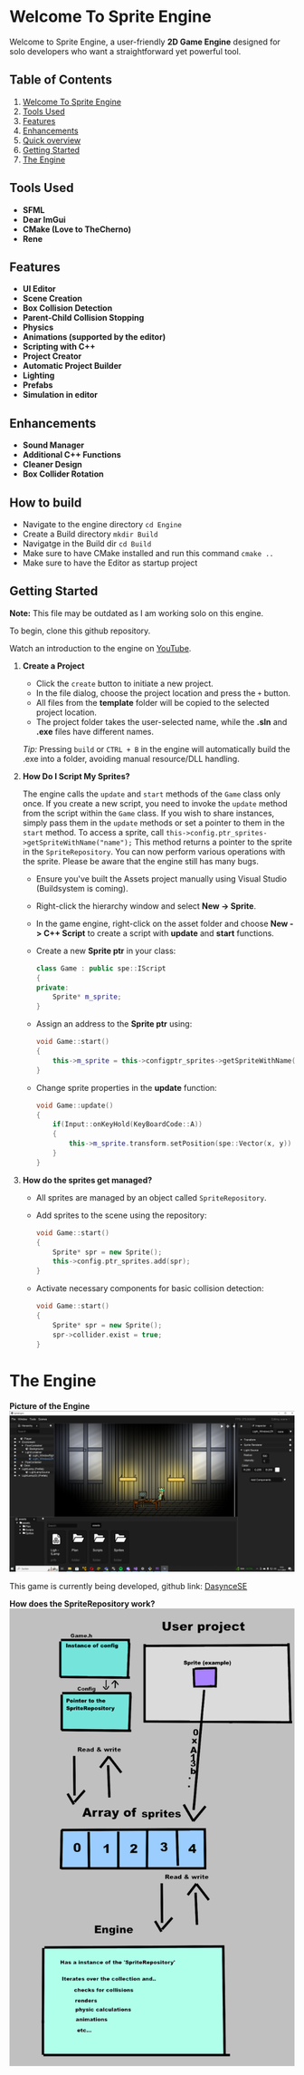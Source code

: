 # Welcome To Sprite Engine

Welcome to Sprite Engine, a user-friendly **2D Game Engine** designed for solo developers who want a straightforward yet powerful tool.

## Table of Contents
1. [Welcome To Sprite Engine](#welcome-to-sprite-engine)
2. [Tools Used](#tools-used)
3. [Features](#features)
4. [Enhancements](#enhancements)
5. [Quick overview](#quick-overview)
6. [Getting Started](#getting-started)
7. [The Engine](#the-engine)

## Tools Used
- **SFML**
- **Dear ImGui**
- **CMake (Love to TheCherno)**
- **Rene**

## Features
- **UI Editor**
- **Scene Creation**
- **Box Collision Detection**
- **Parent-Child Collision Stopping**
- **Physics**
- **Animations (supported by the editor)**
- **Scripting with C++**
- **Project Creator**
- **Automatic Project Builder**
- **Lighting**
- **Prefabs**
- **Simulation in editor**

## Enhancements
- **Sound Manager**
- **Additional C++ Functions**
- **Cleaner Design**
- **Box Collider Rotation**

## How to build

- Navigate to the engine directory `cd Engine`
- Create a Build directory `mkdir Build`
- Navigatge in the Build dir `cd Build`
- Make sure to have CMake installed and run this command `cmake ..`
- Make sure to have the Editor as startup project

## Getting Started

**Note:** This file may be outdated as I am working solo on this engine.

To begin, clone this github repository.

Watch an introduction to the engine on [YouTube](https://www.youtube.com/watch?v=pnCD5dKhpmg).

1. **Create a Project**
   - Click the `create` button to initiate a new project.
   - In the file dialog, choose the project location and press the `+` button.
   - All files from the **template** folder will be copied to the selected project location.
   - The project folder takes the user-selected name, while the **.sln** and **.exe** files have different names.

   *Tip:* Pressing `build` or `CTRL + B` in the engine will automatically build the .exe into a folder, avoiding manual resource/DLL handling.

2. **How Do I Script My Sprites?**

    The engine calls the `update` and `start` methods of the `Game` class only once. If you create a new script, you need to invoke the `update` method from the script within the `Game` class. If you wish to share instances, simply pass them in the `update` methods or set a pointer to them in the `start` method. To access a sprite, call `this->config.ptr_sprites->getSpriteWithName("name");` This method returns a pointer to the sprite in the `SpriteRepository`. You can now perform various operations with the sprite. Please be aware that the engine still has many bugs.

   - Ensure you've built the Assets project manually using Visual Studio (Buildsystem is coming).
   - Right-click the hierarchy window and select **New -> Sprite**.
   - In the game engine, right-click on the asset folder and choose **New -> C++ Script** to create a script with **update** and **start** functions.
   - Create a new **Sprite ptr** in your class:

     ```C++
     class Game : public spe::IScript
     {
     private:
         Sprite* m_sprite;
     }
     ```

   - Assign an address to the **Sprite ptr** using:

     ```C++
     void Game::start()
     {
         this->m_sprite = this->configptr_sprites->getSpriteWithName("name");
     }
     ```

   - Change sprite properties in the **update** function:

     ```C++
     void Game::update()
     {
         if(Input::onKeyHold(KeyBoardCode::A))
         {
             this->m_sprite.transform.setPosition(spe::Vector(x, y))
         }
     }
     ```

3. **How do the sprites get managed?**
   - All sprites are managed by an object called `SpriteRepository`.
   - Add sprites to the scene using the repository:

     ```C++
     void Game::start()
     {
         Sprite* spr = new Sprite();
         this->config.ptr_sprites.add(spr);
     }
     ```

   - Activate necessary components for basic collision detection:

     ```C++
     void Game::start()
     {
         Sprite* spr = new Sprite();
         spr->collider.exist = true;
     }
     ```

# The Engine

**Picture of the Engine**
![Engine](Github/Game.PNG)

This game is currently being developed, github link: 
[DasynceSE](https://github.com/jkatsanis/DasynceSE.git)

**How does the SpriteRepository work?**
![SpriteRepository](Github/repoplan.png)
